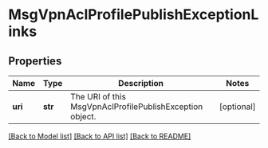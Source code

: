 # MsgVpnAclProfilePublishExceptionLinks

## Properties
Name | Type | Description | Notes
------------ | ------------- | ------------- | -------------
**uri** | **str** | The URI of this MsgVpnAclProfilePublishException object. | [optional] 

[[Back to Model list]](../README.md#documentation-for-models) [[Back to API list]](../README.md#documentation-for-api-endpoints) [[Back to README]](../README.md)


